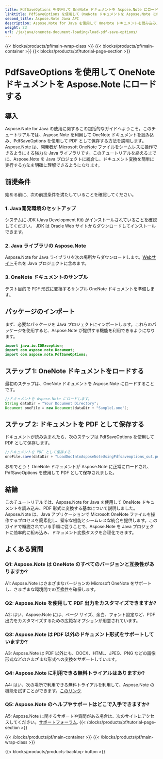 ```yaml
---
title: PdfSaveOptions を使用して OneNote ドキュメントを Aspose.Note にロードする
linktitle: PdfSaveOptions を使用して OneNote ドキュメントを Aspose.Note にロードする
second_title: Aspose.Note Java API
description: Aspose.Note for Java を使用して OneNote ドキュメントを読み込み、PDF 形式に簡単に変換する方法を学びます。 Aspose.Note を使用してドキュメント変換タスクを簡素化します。
weight: 23
url: /ja/java/onenote-document-loading/load-pdf-save-options/
---
```


{{< blocks/products/pf/main-wrap-class >}}
{{< blocks/products/pf/main-container >}}
{{< blocks/products/pf/tutorial-page-section >}}

# PdfSaveOptions を使用して OneNote ドキュメントを Aspose.Note にロードする

## 導入

Aspose.Note for Java の使用に関するこの包括的なガイドへようこそ。このチュートリアルでは、Aspose.Note を利用して OneNote ドキュメントを読み込み、PdfSaveOptions を使用して PDF として保存する方法を説明します。 Aspose.Note は、開発者が Microsoft OneNote ファイルをシームレスに操作できるようにする強力な Java ライブラリです。このチュートリアルを終えるまでに、Aspose.Note を Java プロジェクトに統合し、ドキュメント変換を簡単に実行する方法を明確に理解できるようになります。

## 前提条件

始める前に、次の前提条件を満たしていることを確認してください。

### 1. Java開発環境のセットアップ

システムに JDK (Java Development Kit) がインストールされていることを確認してください。 JDK は Oracle Web サイトからダウンロードしてインストールできます。

### 2. Java ライブラリの Aspose.Note

 Aspose.Note for Java ライブラリを次の場所からダウンロードします。[Webサイト](https://releases.aspose.com/note/java/)それを Java プロジェクトに含めます。

### 3. OneNote ドキュメントのサンプル

テスト目的で PDF 形式に変換するサンプル OneNote ドキュメントを準備します。

## パッケージのインポート

まず、必要なパッケージを Java プロジェクトにインポートします。これらのパッケージを使用すると、Aspose.Note が提供する機能を利用できるようになります。

```java
import java.io.IOException;
import com.aspose.note.Document;
import com.aspose.note.PdfSaveOptions;
```

## ステップ 1: OneNote ドキュメントをロードする

最初のステップは、OneNote ドキュメントを Aspose.Note にロードすることです。

```java
//ドキュメントを Aspose.Note にロードします。
String dataDir = "Your Document Directory";
Document oneFile = new Document(dataDir + "Sample1.one");
```

## ステップ 2: ドキュメントを PDF として保存する

ドキュメントが読み込まれたら、次のステップは PdfSaveOptions を使用して PDF として保存します。

```java
//ドキュメントを PDF として保存する
oneFile.save(dataDir + "LoadDocIntoAsposeNoteUsingPdfsaveoptions_out.pdf", new PdfSaveOptions());
```

おめでとう！ OneNote ドキュメントが Aspose.Note に正常にロードされ、PdfSaveOptions を使用して PDF として保存されました。

## 結論

このチュートリアルでは、Aspose.Note for Java を使用して OneNote ドキュメントを読み込み、PDF 形式に変換する基本について説明しました。 Aspose.Note は、Java アプリケーションで Microsoft OneNote ファイルを操作するプロセスを簡素化し、堅牢な機能とシームレスな統合を提供します。このガイドで概説されている手順に従うことで、Aspose.Note を Java プロジェクトに効率的に組み込み、ドキュメント変換タスクを合理化できます。

## よくある質問

### Q1: Aspose.Note は OneNote のすべてのバージョンと互換性がありますか?

A1: Aspose.Note はさまざまなバージョンの Microsoft OneNote をサポートし、さまざまな環境間での互換性を確保します。

### Q2: Aspose.Note を使用して PDF 出力をカスタマイズできますか?

A2: はい、Aspose.Note には、ページ サイズ、余白、フォント設定など、PDF 出力をカスタマイズするための広範なオプションが用意されています。

### Q3: Aspose.Note は PDF 以外のドキュメント形式をサポートしていますか?

A3: Aspose.Note は PDF 以外にも、DOCX、HTML、JPEG、PNG などの画像形式などのさまざまな形式への変換をサポートしています。

### Q4: Aspose.Note に利用できる無料トライアルはありますか?

 A4: はい、次の場所で利用できる無料トライアルを利用して、Aspose.Note の機能を試すことができます。[このリンク](https://releases.aspose.com/).

### Q5: Aspose.Note のヘルプやサポートはどこで入手できますか?

 A5: Aspose.Note に関するサポートや質問がある場合は、次のサイトにアクセスしてください。[サポートフォーラム](https://forum.aspose.com/c/note/28).
{{< /blocks/products/pf/tutorial-page-section >}}

{{< /blocks/products/pf/main-container >}}
{{< /blocks/products/pf/main-wrap-class >}}

{{< blocks/products/products-backtop-button >}}
